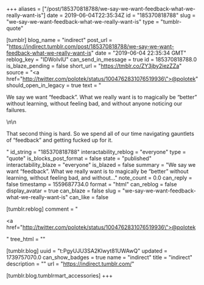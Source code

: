 +++
aliases = ["/post/185370818788/we-say-we-want-feedback-what-we-really-want-is"]
date = 2019-06-04T22:35:34Z
id = "185370818788"
slug = "we-say-we-want-feedback-what-we-really-want-is"
type = "tumblr-quote"

[tumblr]
blog_name = "indirect"
post_url = "https://indirect.tumblr.com/post/185370818788/we-say-we-want-feedback-what-we-really-want-is"
date = "2019-06-04 22:35:34 GMT"
reblog_key = "IDWoIvlU"
can_send_in_message = true
id = 185370818788.0
is_blaze_pending = false
short_url = "https://tmblr.co/ZY3jby2iezZZa"
source = "<a href=\"http://twitter.com/polotek/status/1004762831076519936\">@polotek</a>"
should_open_in_legacy = true
text = "<p>We say we want &ldquo;feedback&rdquo;. What we really want is to magically be &ldquo;better&rdquo; without learning, without feeling bad, and without anyone noticing our failures.</p>\n\n<p>That second thing is hard. So we spend all of our time navigating gauntlets of &ldquo;feedback&rdquo; and getting fucked up for it.</p>"
id_string = "185370818788"
interactability_reblog = "everyone"
type = "quote"
is_blocks_post_format = false
state = "published"
interactability_blaze = "everyone"
is_blazed = false
summary = "We say we want “feedback”. What we really want is to magically be “better” without learning, without feeling bad, and without..."
note_count = 0.0
can_reply = false
timestamp = 1559687734.0
format = "html"
can_reblog = false
display_avatar = true
can_blaze = false
slug = "we-say-we-want-feedback-what-we-really-want-is"
can_like = false

[tumblr.reblog]
comment = "<p><a href=\"http://twitter.com/polotek/status/1004762831076519936\">@polotek</a></p>"
tree_html = ""

[tumblr.blog]
uuid = "t:PgyUJU3SA2Klwyt81UWAwQ"
updated = 1739757070.0
can_show_badges = true
name = "indirect"
title = "indirect"
description = ""
url = "https://indirect.tumblr.com/"

[tumblr.blog.tumblrmart_accessories]
+++
